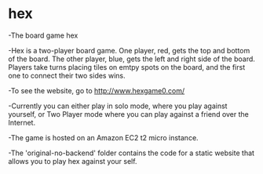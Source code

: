 # hex
-The board game hex

-Hex is a two-player board game. One player, red, gets the top and bottom of the board. The other player, blue, gets the left and right side of the board. 
Players take turns placing tiles on emtpy spots on the board, and the first one to connect their two sides wins. 

-To see the website, go to http://www.hexgame0.com/

-Currently you can either play in solo mode, where you play against yourself, or Two Player mode where you can play against a friend over the Internet.

-The game is hosted on an Amazon EC2 t2 micro instance.

-The 'original-no-backend' folder contains the code for a static website that allows you to play hex against your self. 

